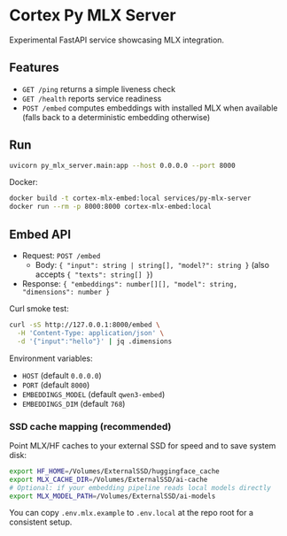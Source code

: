 # Cortex Py MLX Server

Experimental FastAPI service showcasing MLX integration.

## Features

- `GET /ping` returns a simple liveness check
- `GET /health` reports service readiness
- `POST /embed` computes embeddings with installed MLX when available (falls back to a deterministic embedding otherwise)

## Run

```bash
uvicorn py_mlx_server.main:app --host 0.0.0.0 --port 8000
```

Docker:

```bash
docker build -t cortex-mlx-embed:local services/py-mlx-server
docker run --rm -p 8000:8000 cortex-mlx-embed:local
```

## Embed API

- Request: `POST /embed`
  - Body: `{ "input": string | string[], "model?": string }` (also accepts `{ "texts": string[] }`)
- Response: `{ "embeddings": number[][], "model": string, "dimensions": number }`

Curl smoke test:

```bash
curl -sS http://127.0.0.1:8000/embed \
  -H 'Content-Type: application/json' \
  -d '{"input":"hello"}' | jq .dimensions
```

Environment variables:

- `HOST` (default `0.0.0.0`)
- `PORT` (default `8000`)
- `EMBEDDINGS_MODEL` (default `qwen3-embed`)
- `EMBEDDINGS_DIM` (default `768`)

### SSD cache mapping (recommended)

Point MLX/HF caches to your external SSD for speed and to save system disk:

```bash
export HF_HOME=/Volumes/ExternalSSD/huggingface_cache
export MLX_CACHE_DIR=/Volumes/ExternalSSD/ai-cache
# Optional: if your embedding pipeline reads local models directly
export MLX_MODEL_PATH=/Volumes/ExternalSSD/ai-models
```

You can copy `.env.mlx.example` to `.env.local` at the repo root for a consistent setup.
